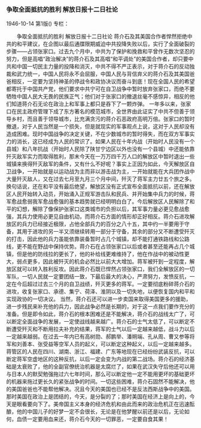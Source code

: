 ### 争取全面抵抗的胜利  解放日报十二日社论

1946-10-14
第1版()
专栏：

　　争取全面抵抗的胜利
    解放日报十二日社论
    蒋介石及其美国合作者悍然拒绝中共的和平建议，在企图以最后通牒限期威迫中共投降失败以后，实行了全面破裂的步骤——占领张家口。过去九个月中，中共为了保护和挽救和平曾作无数次坚忍的努力，但是高唱“政治解决”的蒋介石及其高唱“和平调处”的美国合作者，却只要中共和中国一切民主力量的投降和消灭，中共不得不严正表示，对于蒋介石的反动独裁和武力统一，中国人民将永不会屈服，中国人民与背信弃义的蒋介石及其美国爸爸相反，一定要为坚持神圣的停战令和政协决议而奋斗到底！现在全国人民的希望都寄托于中国共产党，他们要求中共宁可在自卫战争中暂时放弃张家口，而绝不要牺牲中国人民大无畏的民族正气；他们对于张家口的撤退丝毫不感惊异，相反的他们知道蒋介石无论在政治上和军事上都只是吞下了一颗炸弹。
    一年多以来，张家口在民主政府管理下成了东方著名的模范城市，全世界由此证实了中共不但善于领导乡村，而且善于领导城市，比充满贪污的蒋介石恶政府高明万倍。张家口的暂时撤退，对于人民当然是一个损失，但是就现实的军事观点上说，这对于人民却没有造成困难。现时中国战争的决定关键，不在少数城市的暂时得失，而在双方军事实力的消长，这已经成为人民的常识了。如果人民在十年内战（开始时人民没有一个县城）和八年抗战（开始时人民除了陕甘宁边区以外也没有一个县城）中还能依靠歼灭敌军实力而取得胜利，那末今天在一万万四千万人口的解放区中暂时退出一些城镇来换得歼灭敌军的条件，又有什么不好呢？事实上正因为如此，今天解放区自卫战争，一开始就是以运动战为主而非以游击战为主，一开始就能在大兵团作战中大量歼灭敌人，又在过去七月至九月三个月中间，歼灭了蒋军主力廿五个旅之多。换句话说，还在和平没有最后绝望，解放区没有正式宣布全面抵抗以前，还在解放区人民开始转入动员，开始涌入正规军游击队和民兵、并开始集中兵力的时候，蒋军愈战愈弱我军愈战愈强的基本趋势就已经明明白白了。今后解放区人民解除了和平的幻想，解除了像保护张家口这类城市的负担以后，其军事力量必更见愈战愈强，其兵力使用必更见自由机动，而蒋介石方面的情形却正好相反。蒋介石进攻解放区的兵力已经接近极限，占他全部兵力的百分之八十五，其中约一半要用于守备，其用于进攻的另一半又须继续转用一部分于守备，其余的部分又不断遭受歼灭的打击，因此他的兵力虽能依靠装备暂时占几个城镇，却不能打通铁路线和公路线，更不能在野战中保持优势。蒋介石在占领张家口以后或者甚至还能再占几个城镇，但是他的防线拉的更长了，他的补给线更难维持了，他在作战中的被动性更大，弱点更多，因此被歼灭的机会必然比以前大大增加。蒋军被歼到一定程度，解放区就可以转入胜利反攻。因此蒋介石既已悍然占领张家口，我们全解放区的一切军队，一切人民就一定要团结一致，下最后最大的决心，严肃努力，发愤反抗，一定在今后超过过去三个月的自卫战绩，歼灭更多的蒋军。一定要彻底粉碎蒋介石的进攻，收复张家口、承德、集宁、荷泽、淮阴以及一切失地，以便恢复国内和平和实现政协的一切决议。
    当然，蒋介石还可以进一步卖国来取得美国更多的援助，进一步残民来补充他的兵力，因此战争必然是长期的，对于这一点我们要作充分的准备。但是即令如此，蒋介石的根本困难还是不能解决，蒋介石的战线太广了，可以断定全面战争的发展，一定使战线越来越广。蒋介石的士气太低了，可以断定不断遭受歼灭和不断用拉夫补充的结果，蒋军的士气以后一定越来越低，战斗力以后一定越来越弱。在过去一年内已有高树勋、郝鹏举、潘朔端、孔从周、曹又参等将军和刘善本、张受益等空军人员的起义，可以断定这种起义，以后一定越来越多。蒋管区的人民在四川、湖南、浙江、福建、广东等地现在已经纷纷武装反抗，可以断定蒋军空虚地区的这种反抗，以后一定会变为内战的第二战场。蒋介石的经济基础是太衰败了，他的全副官僚统治机器是太腐烂了，如果在武汉失守后他还可以用与日本人的默契勉强拖过六七年时间，那么可以断定他一定不能用更坏的基础更坏的机器来拖过更长久的紧张战争的时间。一切这些困难，蒋介石固然不能解决，他的美国爸爸也不能帮他解决。况且今天的美国也已经不是反法西斯战争中的美国。那时美国在政治上是团结的，今天，是分裂的了；那时美国在经济上是向上的，今天是眼看要向下了。美帝国主义本身的经济危机和由此而来的政治危机正在迅速酝酿，他的中国儿子的好梦一定不会很长，无论是在他梦醒以前还是以后，无论如何，血债一定要用血来还，蒋介石今天的一切罪恶，一定要自食其果！
